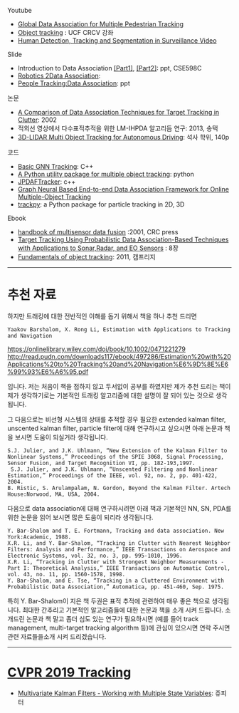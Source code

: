 Youtube
- [Global Data Association for Multiple Pedestrian Tracking](https://www.youtube.com/watch?v=SgRSniLdpwk)
- [Object tracking](https://www.youtube.com/watch?v=liFAVoff9nM) : UCF CRCV 강좌
- [Human Detection, Tracking and Segmentation in Surveillance Video](https://www.youtube.com/watch?v=f7PHLx3HoyQ&t=4s)


Slide
- Introduction to Data Association [[Part1]](http://www.cse.psu.edu/~rtc12/CSE598C/datassocPart1.pdf), [[Part2]](http://www.cse.psu.edu/~rtc12/CSE598C/datassocPart2.pdf): ppt, CSE598C
- [Robotics 2Data Association](http://ais.informatik.uni-freiburg.de/teaching/ws09/robotics2/pdfs/rob2-11-dataassociation.pdf):
- [People Tracking:Data Association](http://luthuli.cs.uiuc.edu/~daf/tutorials/activity/data_association.pdf): ppt


논문
- [A Comparison of Data Association Techniques for Target Tracking in Clutter](https://pdfs.semanticscholar.org/c0d2/b5c5b6c8224688e47cd842db5693cc479548.pdf): 2002
- 적외선 영상에서 다수표적추적을 위한 LM-IHPDA 알고리듬 연구: 2013, 송택
- [3D-LIDAR Multi Object Tracking for Autonomous Driving](https://www.slideshare.net/adioshun/3dlidar-multi-object-tracking-for-autonomous-driving-111277160?qid=aa9596e3-5121-4eb1-bd53-89565da2c368&v=&b=&from_search=2): 석사 학위, 140p

코드
- [Basic GNN Tracking](https://github.com/fbaeuerlein/BasicGNNTracking): C++
- [A Python utility package for multiple object tracking](https://github.com/nwojke/pymotutils): python
- [JPDAFTracker](https://github.com/apennisi/jpdaf_tracking): c++
- [Graph Neural Based End-to-end Data Association Framework for Online Multiple-Object Tracking](https://github.com/peizhaoli05/EDA_GNN)
- [trackpy](https://github.com/soft-matter/trackpy):  a Python package for particle tracking in 2D, 3D


Ebook
- [handbook of multisensor data fusion](https://1drv.ms/b/s!Ag9W8Hm9qZzrzVQnGoa2Foo-TjEF) :2001, CRC press
- [Target Tracking Using Probabilistic Data Association-Based Techniques with Applications to Sonar,Radar, and EO Sensors](http://dsp-book.narod.ru/HMDF/2379ch08.pdf) : 8장
- [Fundamentals of object tracking](https://1drv.ms/b/s!Ag9W8Hm9qZzrzVVdlzNoLpMfexyk): 2011, 캠프리지

---
# 추천 자료 

하지만 트래킹에 대한 전반적인 이해를 돕기 위해서 책을 하나 추천 드리면



```
Yaakov Barshalom, X. Rong Li, Estimation with Applications to Tracking and Navigation
```
https://onlinelibrary.wiley.com/doi/book/10.1002/0471221279
http://read.pudn.com/downloads117/ebook/497286/Estimation%20with%20Applications%20to%20Tracking%20and%20Navigation%E6%9D%8E%E6%99%93%E6%A6%95.pdf

입니다. 저는 처음이 책을 접하지 않고 두서없이 공부를 하였지만 제가 추천 드리는 책이 제가 생각하기로는 기본적인 트래킹 알고리즘에 대한 설명이 잘 되어 있는 것으로 생각됩니다. 




그 다음으로는 비선형 시스템의 상태를 추적할 경우 필요한 extended kalman filter, unscented kalman filter, particle filter에 대해 연구하시고 싶으시면 아래 논문과 책을 보시면 도움이 되실거라 생각됩니다.


```
S.J. Julier, and J.K. Uhlmann, “New Extension of the Kalman Filter to Nonlinear Systems,” Proceedings of the SPIE 3068, Signal Processing, Sensor Fusion, and Target Recognition VI, pp. 182-193,1997.
 S.J. Julier, and J.K. Uhlmann, “Unscented Filtering and Nonlinear Estimation,” Proceedings of the IEEE, vol. 92, no. 2, pp. 401-422, 2004.
B. Ristic, S. Arulampalam, N. Gordon, Beyond the Kalman Filter. Artech House:Norwood, MA, USA, 2004.
```



다음으로 data association에 대해 연구하시려면 아래 책과 기본적인 NN, SN, PDA를 위한 논문을 읽어 보시면 많은 도움이 되리라 생각됩니다.

```
Y. Bar-Shalom and T. E. Fortmann, Tracking and data association. New York:Academic, 1988.
X.R. Li, and Y. Bar-Shalom, “Tracking in Clutter with Nearest Neighbor Filters: Analysis and Performance,” IEEE Transactions on Aerospace and Electronic Systems, vol. 32, no. 3, pp. 995-1010, 1996.
X.R. Li, “Tracking in Clutter with Strongest Neighbor Measurements - Part I: Theoretical Analysis,” IEEE Transactions on Automatic Control, vol. 43, no. 11, pp. 1560-1578, 1998.
Y. Bar-Shalom, and E. Tse, “Tracking in a Cluttered Environment with Probabilistic Data Association,” Automatica, pp. 451-460, Sep. 1975.
```


특히 Y. Bar-Shalom이 지은 책 두권은 표적 추적에 관련하여 매우 좋은 책으로 생각됩니다. 최대한 간추리고 기본적인 알고리즘들에 대한 논문과 책을 소개 시켜 드립니다. 소개드린 논문과 책 말고 좀더 심도 있는 연구가 필요하시면 (예를 들어 track management, multi-target tracking algorithm 등)에 관심이 있으시면 연락 주시면 관련 자료들을소개 시켜 드리겠습니다. 

---

# [CVPR 2019 Tracking](https://github.com/shijieS/ComputerVisionSummarization#7-tracking)

- [Multivariate Kalman Filters - Working with Multiple State Variables](https://github.com/shijieS/ComputerVisionSummarization/blob/master/codebook/06-Multivariate-Kalman-Filters.ipynb): 쥬피터



